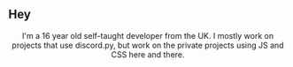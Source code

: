 ## Hey
<p align="center">I'm a 16 year old self-taught developer from the UK. I mostly work on projects that use discord.py, but work on the private projects using JS and CSS here and there.
